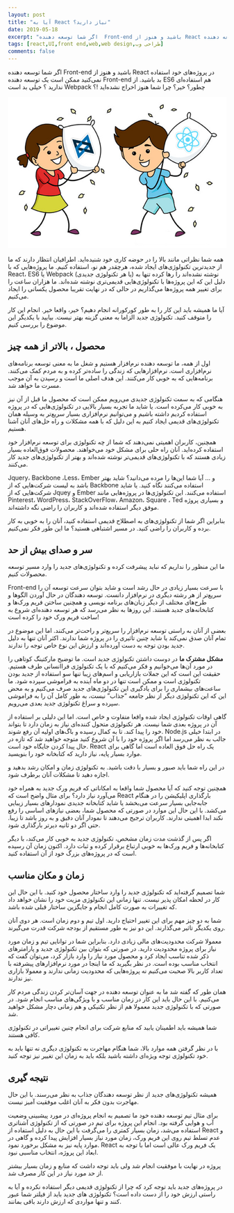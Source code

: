 ```yaml
---
layout: post
title: "آیا به React نیاز دارید؟"
date: 2019-05-18
excerpt: "اگر شما توسعه دهنده  Front-end باشید و هنوز از React در پروژه‌های خود استفاده نمی‌کنید ممکن است یک توسعه دهنده Front-end  بد باشید. از ES6 هم استفاده‌ای ندارید ؟ خیلی بد است Webpack چطور؟ خیر؟ چرا شما هنوز اخراج نشده‌اید !؟"
tags: [react,UI,front end,web,web design,طراحی وب]
comments: false
---
```


اگر شما توسعه دهنده  Front-end باشید و هنوز از React در پروژه‌های خود استفاده نمی‌کنید ممکن است یک توسعه دهنده Front-end  بد باشید. از ES6 هم استفاده‌ای ندارید ؟ خیلی بد است Webpack چطور؟ خیر؟ چرا شما هنوز اخراج نشده‌اید !؟

![react](/assets/img/posts/24.jpg)

همه شما نظراتی مانند بالا را در حوضه کاری خود شنیده‌اید. اطرافیان انتظار دارند که ما از جدیدترین تکنولوژی‌های ایجاد شده، هرچقدر هم نو، استفاده کنیم. ما پروژه‌هایی که با React، ES6 یا Webpack  (یا هر تکنولوژی جدیدی) نوشته نشده‌اند را رها کرده تنها به دلیل این که این پروژه‌ها با تکنولوژی‌هایی قدیمی‌تری نوشته شده‌اند. ما هزاران ساعت را برای تغییر همه پروژه‌ها می‌گذاریم در حالی که در نهایت تقریبا محصول یکسانی را ایجاد می‌کنیم.

آیا ما همیشه باید این کار را به طور کورکورانه انجام دهیم؟ خیر، واقعا خیر. انجام این کار را متوقف کنید. تکنولوژی جدید الزاما به معنی گزینه بهتر نیست. بیایید با یکدیگر این موضوع را بررسی کنیم.

## محصول ، بالاتر از همه چیز

اول از همه، ما توسعه دهنده نرم‌افزار هستیم و شغل ما به معنی توسعه برنامه‌های نرم‌افزاری است. نرم‌افزارهایی که زندگی را ساده‌تر کرده و به مردم کمک می‌کنند. برنامه‌هایی که به خوبی کار می‌کنند. این هدف اصلی ما است و رسیدن به آن موجب مسرت ما خواهد شد.

هنگامی که به سمت تکنولوژی جدیدی می‌رویم ممکن است که محصول ما قبل از آن نیز به خوبی کار می‌کرده است. یا شاید ما تجربه بسیار بالایی در تکنولوژی‌هایی که در پروژه استفاده کردیم داشته باشیم و می‌توانیم نرم‌افزاری بسیار سریع‌تر به وسیله همان تکنولوژی‌های قدیمی ایجاد کنیم به این دلیل که با همه مشکلات و راه حل‌های آنان آشنا هستیم.

همچنین، کاربران اهمیتی نمی‌دهند که شما از چه تکنولوژی برای توسعه نرم‌افزار خود استفاده کرده‌اید. آنان راه حلی برای مشکل خود می‌خواهند. محصولات فوق‌العاده بسیار زیادی هستند که با تکنولوژی‌های قدیمی‌تر نوشته شده‌اند و بهتر از تکنولوژی‌های جدید کار می‌کنند.

Jquery، Backbone ،Less، Ember و … آیا شما این‌ها را مرده می‌دانید؟ شاید بهتر باشد به لیست شرکت‌هایی که از Backbone استفاده می‌کنند نگاه کنید. یا شاید شرکت‌هایی که از Jquey و Ember استفاده می‌کنند. این تکنولوژی‌ها در پروژه‌هایی مانند Pinterest، WordPress، StackOverFlow، Amazon، Square ، Ted و بسیاری پروژه موفق دیگر استفاده شده‌اند و کاربران را راضی نگه داشته‌اند.

بنابراین اگر شما از تکنولوژی‌های به اصطلاح قدیمی استفاده کنید، آنان را به خوبی به کار برده و کاربران را راضی کنید. در مسیر اشتباهی هستید؟ ما این طور فکر نمی‌کنیم.

## سر و صدای بیش از حد

ما این منظور را نداریم که نباید پیشرفت کرده و تکنولوژی‌های جدید را وارد مسیر توسعه محصولات کنیم.

Front-end با سرعت بسیار زیادی در حال رشد است و شاید بتوان  سرعت توسعه آن را سریع‌تر از هر رشته دیگری در نرم‌افزار دانست. توسعه دهندگان در حال آوردن الگوها و طرح‌های مختلف از دیگر زبان‌های برنامه نویسی و همچنین ساختن فریم ورک‌ها و کتابخانه‌های جدید هستند. این روزها به نظر می‌رسد که هر توسعه دهنده‌ای شروع به ساخت فریم ورک خود را کرده است!

بعضی از آنان به راستی توسعه نرم‌افزار را سریع‌تر و راحت‌تر می‌کنند. اما این موضوع در تمام آنان صدق نمی‌کند یا شاید چنین تاثیری را در پروژه شما ندارند. اکثر آنان تنها به دلیل جدید بودن توجه به دست آورده‌اند و ارزش این نوع خاص توجه را ندارند.

**مشکل مشترک ما** در دوست داشتن تکنولوژی جدید است. ما توضیح مارکتینگ کوتاهی را در مورد آن‌ها می‌خوانیم و فکر می‌کنیم که با یک تکنولوژی فراانسانی طرف هستیم. حقیقت این است که این جملات بازاریابی و اسم‌های زیبا تنها سو استفاده از جدید بودن تکنولوژی است و ممکن است تنها در دو ماه آینده به فراموشی سپرده شود. ما ساعت‌های بیشماری را برای یادگیری این تکنولوژی‌های جدید صرف می‌کنیم و به محض این که این تکنولوژی دیگر از نظر جامعه “جذاب” نیست، به طور کامل آن را به فراموشی سپرده و سراغ تکنولوژی جدید بعدی می‌رویم.

گاهی اوقات تکنولوژی ایجاد شده واقعا متفاوت و خاص است. اما این دلیلی بر استفاده از آن در پروژه بعدی شما نیست. هر تکنولوژی متحول کننده‌ای نیاز به زمان دارد تا بتواند خود را پیدا کند. تا به کمال رسیده و باگ‌های اولیه آن رفع شوند. Node.js در ابتدا خیلی جالب به نظر می‌رسد اما اگر پروژه خود را با آن شروع کنید متوجه خواهید شد که تازه در حال پیدا کردن جایگاه خود است. React یک راه حل فوق العاده است اما گاهی برای موارد بسیار پایه، نیاز دارید که کتابخانه خود را بنویسید.

در این راه شما باید صبور و بسیار با دقت باشید. به تکنولوژی‌ زمان و امکان رشد بدهید و اجازه دهید تا مشکلات آنان برطرف شود.

همچنین توجه کنید که آیا محصول شما واقعا به امکاناتی که فریم ورک جدید به همراه خود می‌آورد نیاز دارد؟ برای مثال واضح است که React بارگذاری اپلیکیشن را  در هنگام جا‌به‌جایی بسیار سرعت می‌بخشد یا شاید کتابخانه جدیدی نمودار‌های بسیار زیبایی می‌کشد. با این حال این موارد در صورتی که محصول شما، بعضی نیازهای اساسی را رفع نکند ابدا اهمیتی ندارند. کاربران ترجیح می‌دهند تا نمودار آنان دقیق و به روز باشد تا زیبا. حتی اگر دو ثانیه دیرتر بارگذاری شود.

اگر پس از گذشت مدت زمان مشخص، تکنولوژی جدید به خوبی کار می‌کند، با دیگر کتابخانه‌ها و فریم ورک‌ها به خوبی ارتباع برقرار کرده و ثبات دارد. اکنون زمان آن رسیده است که در پروژه‌های بزرگ خود از آن استفاده کنید.

## زمان و مکان مناسب

شما تصمیم گرفته‌اید که تکنولوژی جدید را وارد ساختار محصول خود کنید. با این حال این کار در لحظه امکان پذیر نیست. تنها زمانی این تکنولوژی مزیت خود را نشان خواهد داد که تغییرات به صورت کامل انجام و جایگزین ساختار قبلی شده باشد.

شما به دو چیز مهم برای این تغییر احتیاج دارید. اول تیم و دوم زمان است. هر دوی آنان روی یکدیگر تاثیر می‌گذارند. این دو نیز به طور مستقیم از بودجه شرکت قدرت می‌گیرند.

معمولا شرکت محدودیت‌های مالی زیادی دارد. بنابراین شما در توانایی تیم و زمان مورد نیاز برای پروژه محدودیت دارید. در صورتی که بتوان بین تکنولوژی جدید و پارامترهای ذکر شده تناسب ایجاد کرد و محصول مورد نیاز را وارد بازار کرد، می‌توان گفت که انتخاب مناسب بوده است. در نظر بگیرید که ما اینجا در مورد نرم‌افزارهای پیشرفته با تعداد کاربر بالا صحبت می‌کنیم نه پروژه‌هایی که محدودیت زمانی ندارند و معمولا بازاری نیز ندارند.

همان طور که گفته شد ما به عنوان توسعه دهنده در جهت آسان‌تر کردن زندگی مردم کار می‌کنیم. با این حال باید این کار در زمان مناسب و با ویژگی‌های مناسب انجام شود. در صورتی که با تکنولوژی جدید معمولا هم از نظر تکنیکی و هم زمانی دچار مشکل خواهید شد.

شما همیشه باید اطمینان یابید که منابع شرکت برای انجام چنین تغییراتی در تکنولوژی کافی هستند.

با در نظر گرفتن همه موارد بالا، شما هنگام مهاجرت به تکنولوژی دیگری نه تنها باید به خود تکنولوژی توجه ویژه‌ای داشته باشید بلکه باید به زمان این تغییر نیز توجه کنید.

## نتیجه گیری

همیشه تکنولوژی‌های جدید از نظر توسعه دهندگان جذاب به نظر می‌رسند. با این حال مهاجرت بدون فکر به آنان اغلب موفقیت آمیز نیست.

برای مثال تیم توسعه دهنده خود ما تصمیم به انجام پروژه‌ای در مورد پیشبینی وضعیت آب و هوایی گرفته بود. انجام این پروژه برای تیم در صورتی که از تکنولوژی آشناتری استفاده می‌شد، زمان بسیار کمتری را می‌گرفت با این حال به دلیل استفاده از React و عدم تسلط تیم روی این فریم ورک، زمان مورد نیاز بسیار افزایش پیدا کرده و گاهی در موارد پایه نیز به مشکل برخورد نمود. React یک فریم ورک عالی است اما با توجه به ابعاد این پروژه، انتخاب مناسبی نبود.

پروژه در نهایت با موفقیت انجام شد ولی باید توجه داشت که منابع و زمان بسیار بیشتر از حد مورد نیاز در این کار مصرف شد.

در پروژه‌های جدید باید توجه کرد که چرا از تکنولوژی قدیمی دیگر استفاده نکرده و آیا به راستی ارزش خود را از دست داده‌ است؟ تکنولوژی های جدید باید از فیلتر شما عبور کنند و تنها مواردی که ارزش دارند باقی بمانند.
